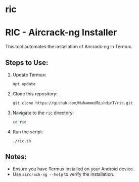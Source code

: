 # ric
# RIC - Aircrack-ng Installer

This tool automates the installation of Aircrack-ng in Termux.

## Steps to Use:

1. Update Termux:
   ```bash
   apt update
   ```

2. Clone this repository:
   ```bash
   git clone https://github.com/MuhammedRishdinT/ric.git
   ```

3. Navigate to the `ric` directory:
   ```bash
   cd ric
   ```

4. Run the script:
   ```bash
   ./ric.sh
   ```

## Notes:
- Ensure you have Termux installed on your Android device.
- Use `aircrack-ng --help` to verify the installation.
